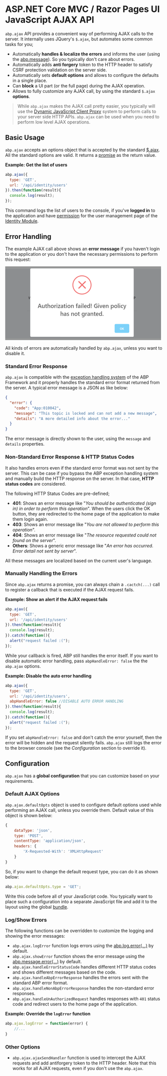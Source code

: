 # ASP.NET Core MVC / Razor Pages UI JavaScript AJAX API

`abp.ajax` API provides a convenient way of performing AJAX calls to the server. It internally uses JQuery's `$.ajax`, but automates some common tasks for you;

* Automatically **handles & localize the errors** and informs the user (using the [abp.message](Message.md)). So you typically don't care about errors.
* Automatically adds **anti forgery** token to the HTTP header to satisfy CSRF protection validation on the server side.
* Automatically sets **default options** and allows to configure the defaults in a single place.
* Can **block** a UI part (or the full page) during the AJAX operation.
* Allows to fully customize any AJAX call, by using the standard `$.ajax` **options**.

> While `abp.ajax` makes the AJAX call pretty easier, you typically will use the [Dynamic JavaScript Client Proxy](../Dynamic-JavaScript-Proxies.md) system to perform calls to your server side HTTP APIs. `abp.ajax` can be used when you need to perform low level AJAX operations.

## Basic Usage

`abp.ajax` accepts an options object that is accepted by the standard [$.ajax](https://api.jquery.com/jquery.ajax/#jQuery-ajax-settings). All the standard options are valid. It returns a [promise](https://api.jquery.com/category/deferred-object/) as the return value.

**Example: Get the list of users**

````js
abp.ajax({
  type: 'GET',
  url: '/api/identity/users'
}).then(function(result){
  console.log(result);
});
````

This command logs the list of users to the console, if you've **logged in** to the application and have [permission](../../../Authorization.md) for the user management page of the [Identity Module](../../../Modules/Identity.md).

## Error Handling

The example AJAX call above shows an **error message** if you haven't login to the application or you don't have the necessary permissions to perform this request:

![ajax-error](../../../images/ajax-error.png)

All kinds of errors are automatically handled by `abp.ajax`, unless you want to disable it.

### Standard Error Response

`abp.ajax` is compatible with the [exception handling system](../../../Exception-Handling.md) of the ABP Framework and it properly handles the standard error format returned from the server. A typical error message is a JSON as like below:

````json
{
  "error": {
    "code": "App:010042",
    "message": "This topic is locked and can not add a new message",
    "details": "A more detailed info about the error..."
  }
}
````

The error message is directly shown to the user, using the `message` and `details` properties.

### Non-Standard Error Response & HTTP Status Codes

It also handles errors even if the standard error format was not sent by the server. This can be case if you bypass the ABP exception handling system and manually build the HTTP response on the server. In that case, **HTTP status codes** are considered.

The following HTTP Status Codes are pre-defined;

* **401**: Shows an error message like "*You should be authenticated (sign in) in order to perform this operation*". When the users click the OK button, they are redirected to the home page of the application to make them login again.
* **403**: Shows an error message like "*You are not allowed to perform this operation*".
* **404**: Shows an error message like "*The resource requested could not found on the server*".
* **Others**: Shows a generic error message like "*An error has occurred. Error detail not sent by server*".

All these messages are localized based on the current user's language.

### Manually Handling the Errors

Since `abp.ajax` returns a promise, you can always chain a `.cactch(...)` call to register a callback that is executed if the AJAX request fails.

**Example: Show an alert if the AJAX request fails**

````js
abp.ajax({
  type: 'GET',
  url: '/api/identity/users'
}).then(function(result){
  console.log(result);
}).catch(function(){
  alert("request failed :(");
});
````

While your callback is fired, ABP still handles the error itself. If you want to disable automatic error handling, pass `abpHandleError: false` the the `abp.ajax` options.

**Example: Disable the auto error handling**

````js
abp.ajax({
  type: 'GET',
  url: '/api/identity/users',
  abpHandleError: false //DISABLE AUTO ERROR HANDLING
}).then(function(result){
  console.log(result);
}).catch(function(){
  alert("request failed :(");
});
````

If you set `abpHandleError: false` and don't catch the error yourself, then the error will be hidden and the request silently fails. `abp.ajax` still logs the error to the browser console (see the *Configuration* section to override it).

## Configuration

`abp.ajax` has a **global configuration** that you can customize based on your requirements.

### Default AJAX Options

`abp.ajax.defaultOpts` object is used to configure default options used while performing an AJAX call, unless you override them. Default value of this object is shown below: 

````js
{
    dataType: 'json',
    type: 'POST',
    contentType: 'application/json',
    headers: {
        'X-Requested-With': 'XMLHttpRequest'
    }
}
````

So, if you want to change the default request type, you can do it as shown below:

````js
abp.ajax.defaultOpts.type = 'GET';
````

Write this code before all of your JavaScript code. You typically want to place such a configuration into a separate JavaScript file and add it to the layout using the global [bundle](../Bundling-Minification.md).

### Log/Show Errors

The following functions can be overridden to customize the logging and showing the error messages:

* `abp.ajax.logError` function logs errors using the [abp.log.error(...)](Logging.md) by default.
* `abp.ajax.showError` function shows the error message using the [abp.message.error(...)](Message.md) by default.
* `abp.ajax.handleErrorStatusCode` handles different HTTP status codes and shows different messages based on the code.
* `abp.ajax.handleAbpErrorResponse` handles the errors sent with the standard ABP error format.
* `abp.ajax.handleNonAbpErrorResponse` handles the non-standard error responses.
* `abp.ajax.handleUnAuthorizedRequest` handles responses with `401` status code and redirect users to the home page of the application.

**Example: Override the `logError` function**

````js
abp.ajax.logError = function(error) {
    //...
}
````

### Other Options

* `abp.ajax.ajaxSendHandler` function is used to intercept the AJAX requests and add antiforgery token to the HTTP header. Note that this works for all AJAX requests, even if you don't use the `abp.ajax`.